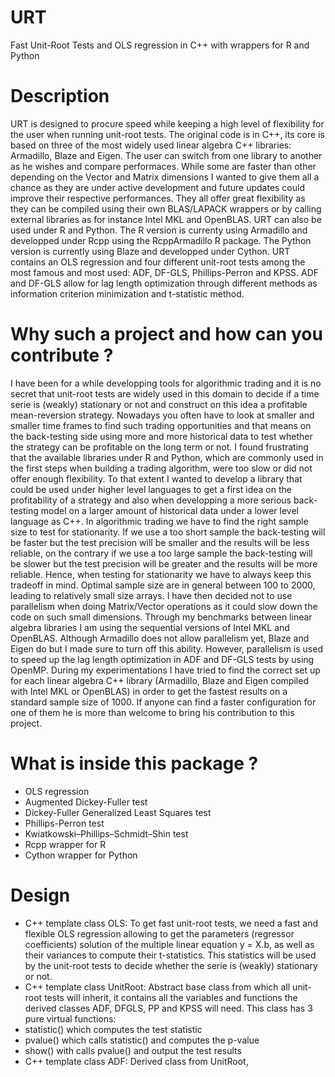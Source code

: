 # URT
Fast Unit-Root Tests and OLS regression in C++ with wrappers for R and Python

# Description
URT is designed to procure speed while keeping a high level of flexibility for the user when running unit-root tests. 
The original code is in C++, its core is based on three of the most widely used linear algebra C++ libraries: Armadillo, Blaze and Eigen. The user can switch from one library to another as he wishes and compare performaces. While some are faster than other depending on the Vector and Matrix dimensions I wanted to give them all a chance as they are under active development and future updates could improve their respective performances. They all offer great flexibility as they can be compiled using their own BLAS/LAPACK wrappers or by calling external libraries as for instance Intel MKL and OpenBLAS. 
URT can also be used under R and Python. The R version is currenty using Armadillo and developped under Rcpp using the RcppArmadillo R package. The Python version is currently using Blaze and developped under Cython.
URT contains an OLS regression and four different unit-root tests among the most famous and most used: ADF, DF-GLS, Phillips-Perron and KPSS. ADF and DF-GLS allow for lag length optimization through different methods as information criterion minimization and t-statistic method.

# Why such a project and how can you contribute ?
I have been for a while developping tools for algorithmic trading and it is no secret that unit-root tests are widely used in this domain to decide if a time serie is (weakly) stationary or not and construct on this idea a profitable mean-reversion strategy. Nowadays you often have to look at smaller and smaller time frames to find such trading opportunities and that means on the back-testing side using more and more historical data to test whether the strategy can be profitable on the long term or not. I found frustrating that the available libraries under R and Python, which are commonly used in the first steps when building a trading algorithm, were too slow or did not offer enough flexibility. To that extent I wanted to develop a library that could be used under higher level languages to get a first idea on the profitability of a strategy and also when developping a more serious back-testing model on a larger amount of historical data under a lower level language as C++.
In algorithmic trading we have to find the right sample size to test for stationarity. If we use a too short sample the back-testing will be faster but the test precision will be smaller and the results will be less reliable, on the contrary if we use a too large sample the back-testing will be slower but the test precision will be greater and the results will be more reliable. Hence, when testing for stationarity we have to always keep this tradeoff in mind. Optimal sample size are in general between 100 to 2000, leading to relatively small size arrays. I have then decided not to use parallelism when doing Matrix/Vector operations as it could slow down the code on such small dimensions. Through my benchmarks between linear algebra libraries I am using the sequential versions of Intel MKL and OpenBLAS. Although Armadillo does not allow parallelism yet, Blaze and Eigen do but I made sure to turn off this ability. However, parallelism is used to speed up the lag length optimization in ADF and DF-GLS tests by using OpenMP. 
During my experimentations I have tried to find the correct set up for each linear algebra C++ library (Armadillo, Blaze and Eigen compiled with Intel MKL or OpenBLAS) in order to get the fastest results on a standard sample size of 1000. If anyone can find a faster configuration for one of them he is more than welcome to bring his contribution to this project.

# What is inside this package ?
- OLS regression
- Augmented Dickey-Fuller test
- Dickey-Fuller Generalized Least Squares test
- Phillips-Perron test
- Kwiatkowski–Phillips–Schmidt–Shin test
- Rcpp wrapper for R
- Cython wrapper for Python

# Design
- C++ template class OLS: 
To get fast unit-root tests, we need a fast and flexible OLS regression allowing to get the parameters (regressor coefficients) solution of the multiple linear equation y = X.b, as well as their variances to compute their t-statistics. This statistics will be used by the unit-root tests to decide whether the serie is (weakly) stationary or not.  
- C++ template class UnitRoot: 
Abstract base class from which all unit-root tests will inherit, it contains all the variables and functions the derived classes ADF, DFGLS, PP and KPSS will need. 
This class has 3 pure virtual functions:
- statistic() which computes the test statistic
- pvalue() which calls statistic() and computes the p-value
- show() with calls pvalue() and output the test results
- C++ template class ADF: 
Derived class from UnitRoot, 
